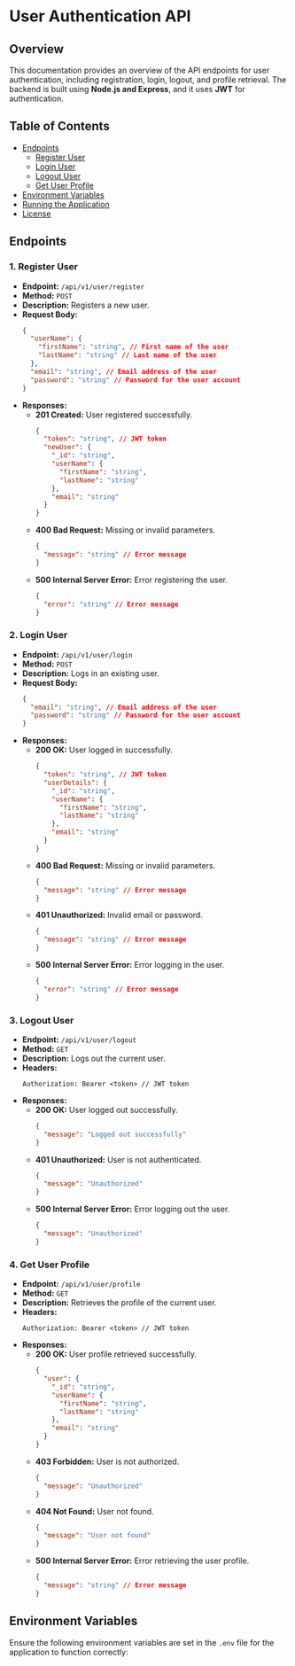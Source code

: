 # User Authentication API

## Overview

This documentation provides an overview of the API endpoints for user authentication, including registration, login, logout, and profile retrieval. The backend is built using **Node.js and Express**, and it uses **JWT** for authentication.

## Table of Contents

- [Endpoints](#endpoints)
  - [Register User](#1-register-user)
  - [Login User](#2-login-user)
  - [Logout User](#3-logout-user)
  - [Get User Profile](#4-get-user-profile)
- [Environment Variables](#environment-variables)
- [Running the Application](#running-the-application)
- [License](#license)

## Endpoints

### 1. **Register User**

- **Endpoint:** `/api/v1/user/register`
- **Method:** `POST`
- **Description:** Registers a new user.
- **Request Body:**
  ```json
  {
    "userName": {
      "firstName": "string", // First name of the user
      "lastName": "string" // Last name of the user
    },
    "email": "string", // Email address of the user
    "password": "string" // Password for the user account
  }
  ```
- **Responses:**
  - **201 Created:** User registered successfully.
    ```json
    {
      "token": "string", // JWT token
      "newUser": {
        "_id": "string",
        "userName": {
          "firstName": "string",
          "lastName": "string"
        },
        "email": "string"
      }
    }
    ```
  - **400 Bad Request:** Missing or invalid parameters.
    ```json
    {
      "message": "string" // Error message
    }
    ```
  - **500 Internal Server Error:** Error registering the user.
    ```json
    {
      "error": "string" // Error message
    }
    ```

### 2. **Login User**

- **Endpoint:** `/api/v1/user/login`
- **Method:** `POST`
- **Description:** Logs in an existing user.
- **Request Body:**
  ```json
  {
    "email": "string", // Email address of the user
    "password": "string" // Password for the user account
  }
  ```
- **Responses:**
  - **200 OK:** User logged in successfully.
    ```json
    {
      "token": "string", // JWT token
      "userDetails": {
        "_id": "string",
        "userName": {
          "firstName": "string",
          "lastName": "string"
        },
        "email": "string"
      }
    }
    ```
  - **400 Bad Request:** Missing or invalid parameters.
    ```json
    {
      "message": "string" // Error message
    }
    ```
  - **401 Unauthorized:** Invalid email or password.
    ```json
    {
      "message": "string" // Error message
    }
    ```
  - **500 Internal Server Error:** Error logging in the user.
    ```json
    {
      "error": "string" // Error message
    }
    ```

### 3. **Logout User**

- **Endpoint:** `/api/v1/user/logout`
- **Method:** `GET`
- **Description:** Logs out the current user.
- **Headers:**
  ```http
  Authorization: Bearer <token> // JWT token
  ```
- **Responses:**
  - **200 OK:** User logged out successfully.
    ```json
    {
      "message": "Logged out successfully"
    }
    ```
  - **401 Unauthorized:** User is not authenticated.
    ```json
    {
      "message": "Unauthorized"
    }
    ```
  - **500 Internal Server Error:** Error logging out the user.
    ```json
    {
      "message": "Unauthorized"
    }
    ```

### 4. **Get User Profile**

- **Endpoint:** `/api/v1/user/profile`
- **Method:** `GET`
- **Description:** Retrieves the profile of the current user.
- **Headers:**
  ```http
  Authorization: Bearer <token> // JWT token
  ```
- **Responses:**
  - **200 OK:** User profile retrieved successfully.
    ```json
    {
      "user": {
        "_id": "string",
        "userName": {
          "firstName": "string",
          "lastName": "string"
        },
        "email": "string"
      }
    }
    ```
  - **403 Forbidden:** User is not authorized.
    ```json
    {
      "message": "Unauthorized"
    }
    ```
  - **404 Not Found:** User not found.
    ```json
    {
      "message": "User not found"
    }
    ```
  - **500 Internal Server Error:** Error retrieving the user profile.
    ```json
    {
      "message": "string" // Error message
    }
    ```

## Environment Variables

Ensure the following environment variables are set in the `.env` file for the application to function correctly:
